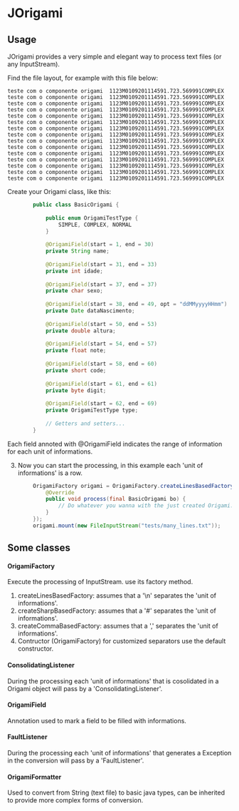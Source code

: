 # JOrigami

## Usage

JOrigami provides a very simple and elegant way to process text files (or any InputStream).

Find the file layout, for example with this file below:

```text
teste com o componente origami  1123M0109201114591.723.569991COMPLEX
teste com o componente origami  1123M0109201114591.723.569991COMPLEX
teste com o componente origami  1123M0109201114591.723.569991COMPLEX
teste com o componente origami  1123M0109201114591.723.569991COMPLEX
teste com o componente origami  1123M0109201114591.723.569991COMPLEX
teste com o componente origami  1123M0109201114591.723.569991COMPLEX
teste com o componente origami  1123M0109201114591.723.569991COMPLEX
teste com o componente origami  1123M0109201114591.723.569991COMPLEX
teste com o componente origami  1123M0109201114591.723.569991COMPLEX
teste com o componente origami  1123M0109201114591.723.569991COMPLEX
teste com o componente origami  1123M0109201114591.723.569991COMPLEX
teste com o componente origami  1123M0109201114591.723.569991COMPLEX
teste com o componente origami  1123M0109201114591.723.569991COMPLEX
teste com o componente origami  1123M0109201114591.723.569991COMPLEX
teste com o componente origami  1123M0109201114591.723.569991COMPLEX
```

Create your Origami class, like this:

```java
		public class BasicOrigami {
		
			public enum OrigamiTestType {
				SIMPLE, COMPLEX, NORMAL
			}
		
			@OrigamiField(start = 1, end = 30)
			private String name;
		
			@OrigamiField(start = 31, end = 33)
			private int idade;
		
			@OrigamiField(start = 37, end = 37)
			private char sexo;
		
			@OrigamiField(start = 38, end = 49, opt = "ddMMyyyyHHmm")
			private Date dataNascimento;
		
			@OrigamiField(start = 50, end = 53)
			private double altura;
		
			@OrigamiField(start = 54, end = 57)
			private float note;
		
			@OrigamiField(start = 58, end = 60)
			private short code;
		
			@OrigamiField(start = 61, end = 61)
			private byte digit;
		
			@OrigamiField(start = 62, end = 69)
			private OrigamiTestType type;
			
			// Getters and setters...
		}
```

Each field annoted with @OrigamiField indicates the range of information for each unit of informations.

3) Now you can start the processing, in this example each 'unit of informations' is a row.

```java
		OrigamiFactory origami = OrigamiFactory.createLinesBasedFactory(BasicOrigami.class, new ConsolidatingListener<BasicOrigami>() {
			@Override
			public void process(final BasicOrigami bo) {
				// Do whatever you wanna with the just created Origami.
			}
		});
		origami.mount(new FileInputStream("tests/many_lines.txt"));
```

## Some classes

#### OrigamiFactory

Execute the processing of InputStream. use its factory method.

1. createLinesBasedFactory: assumes that a '\n' separates the 'unit of informations'.
2. createSharpBasedFactory: assumes that a '#' separates the 'unit of informations'.
3. createCommaBasedFactory: assumes that a ',' separates the 'unit of informations'.
4. Contructor (OrigamiFactory) for customized separators use the default constructor.

#### ConsolidatingListener
During the processing each 'unit of informations' that is cosolidated in a Origami object will pass by a 'ConsolidatingListener'.

#### OrigamiField
Annotation used to mark a field to be filled with informations.

#### FaultListener
During the processing each 'unit of informations' that generates a Exception in the conversion will pass by a 'FaultListener'.

#### OrigamiFormatter
Used to convert from String (text file) to basic java types, can be inherited to provide more complex forms of conversion.